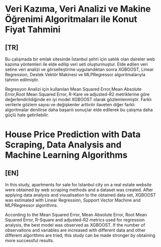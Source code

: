# Veri Kazıma, Veri Analizi ve Makine Öğrenimi Algoritmaları ile Konut Fiyat Tahmini
## [TR]
   Bu çalışmada bir emlak sitesinde İstanbul şehri için satılık olan daireler web kazıma yöntemleri ile elde edilip veri seti oluşturmuştur. Elde edilen veri setine veri analizi ve görselleştirme uygulandıktan sonra XGBOOST, Linear Regression, Destek Vektör Makinesi ve MLPRegressor algoritmalarıyla tahmin edilmiştir.

Regresyon Analizi için kullanılan Mean Squared Error,Mean Absolute Error,Root Mean Squared Error, R-Kare ve adjusted-R2 metriklerine göre değerlendirildiğinde en iyi model XGBOOST olarak gözlemlenmiştir. Farklı verilerle gözlem sayısı ve değişkenler arttırılır ilaveten diğer farklı algoritmalar denilirse daha başarılı sonuçlar elde edilerek bu çalışma daha güçlü hale getirilebilir.

# House Price Prediction with Data Scraping, Data Analysis and Machine Learning Algorithms
## [EN]
In this study, apartments for sale for Istanbul city on a real estate website were obtained by web scraping methods and a dataset was created. After applying data analysis and visualisation to the obtained data set, XGBOOST was estimated with Linear Regression, Support Vector Machine and MLPRegressor algorithms.

According to the Mean Squared Error, Mean Absolute Error, Root Mean Squared Error, R-Square and adjusted-R2 metrics used for regression analysis, the best model was observed as XGBOOST. If the number of observations and variables are increased with different data and other different algorithms are tried, this study can be made stronger by obtaining more successful results.


 
